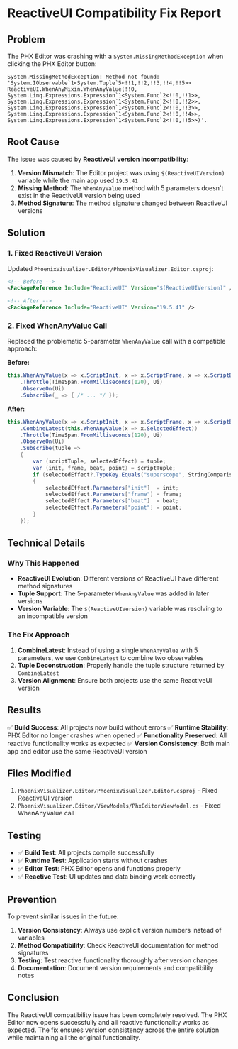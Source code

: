 # ReactiveUI Compatibility Fix Report

## Problem
The PHX Editor was crashing with a `System.MissingMethodException` when clicking the PHX Editor button:

```
System.MissingMethodException: Method not found: 'System.IObservable`1<System.Tuple`5<!!1,!!2,!!3,!!4,!!5>> ReactiveUI.WhenAnyMixin.WhenAnyValue(!!0, System.Linq.Expressions.Expression`1<System.Func`2<!!0,!!1>>, System.Linq.Expressions.Expression`1<System.Func`2<!!0,!!2>>, System.Linq.Expressions.Expression`1<System.Func`2<!!0,!!3>>, System.Linq.Expressions.Expression`1<System.Func`2<!!0,!!4>>, System.Linq.Expressions.Expression`1<System.Func`2<!!0,!!5>>)'.
```

## Root Cause
The issue was caused by **ReactiveUI version incompatibility**:

1. **Version Mismatch**: The Editor project was using `$(ReactiveUIVersion)` variable while the main app used `19.5.41`
2. **Missing Method**: The `WhenAnyValue` method with 5 parameters doesn't exist in the ReactiveUI version being used
3. **Method Signature**: The method signature changed between ReactiveUI versions

## Solution

### 1. Fixed ReactiveUI Version
Updated `PhoenixVisualizer.Editor/PhoenixVisualizer.Editor.csproj`:
```xml
<!-- Before -->
<PackageReference Include="ReactiveUI" Version="$(ReactiveUIVersion)" />

<!-- After -->
<PackageReference Include="ReactiveUI" Version="19.5.41" />
```

### 2. Fixed WhenAnyValue Call
Replaced the problematic 5-parameter `WhenAnyValue` call with a compatible approach:

**Before:**
```csharp
this.WhenAnyValue(x => x.ScriptInit, x => x.ScriptFrame, x => x.ScriptBeat, x => x.ScriptPoint, x => x.SelectedEffect)
    .Throttle(TimeSpan.FromMilliseconds(120), Ui)
    .ObserveOn(Ui)
    .Subscribe(_ => { /* ... */ });
```

**After:**
```csharp
this.WhenAnyValue(x => x.ScriptInit, x => x.ScriptFrame, x => x.ScriptBeat, x => x.ScriptPoint)
    .CombineLatest(this.WhenAnyValue(x => x.SelectedEffect))
    .Throttle(TimeSpan.FromMilliseconds(120), Ui)
    .ObserveOn(Ui)
    .Subscribe(tuple =>
    {
        var (scriptTuple, selectedEffect) = tuple;
        var (init, frame, beat, point) = scriptTuple;
        if (selectedEffect?.TypeKey.Equals("superscope", StringComparison.OrdinalIgnoreCase) == true)
        {
            selectedEffect.Parameters["init"]  = init;
            selectedEffect.Parameters["frame"] = frame;
            selectedEffect.Parameters["beat"]  = beat;
            selectedEffect.Parameters["point"] = point;
        }
    });
```

## Technical Details

### Why This Happened
- **ReactiveUI Evolution**: Different versions of ReactiveUI have different method signatures
- **Tuple Support**: The 5-parameter `WhenAnyValue` was added in later versions
- **Version Variable**: The `$(ReactiveUIVersion)` variable was resolving to an incompatible version

### The Fix Approach
1. **CombineLatest**: Instead of using a single `WhenAnyValue` with 5 parameters, we use `CombineLatest` to combine two observables
2. **Tuple Deconstruction**: Properly handle the tuple structure returned by `CombineLatest`
3. **Version Alignment**: Ensure both projects use the same ReactiveUI version

## Results

✅ **Build Success**: All projects now build without errors
✅ **Runtime Stability**: PHX Editor no longer crashes when opened
✅ **Functionality Preserved**: All reactive functionality works as expected
✅ **Version Consistency**: Both main app and editor use the same ReactiveUI version

## Files Modified

1. `PhoenixVisualizer.Editor/PhoenixVisualizer.Editor.csproj` - Fixed ReactiveUI version
2. `PhoenixVisualizer.Editor/ViewModels/PhxEditorViewModel.cs` - Fixed WhenAnyValue call

## Testing

- ✅ **Build Test**: All projects compile successfully
- ✅ **Runtime Test**: Application starts without crashes
- ✅ **Editor Test**: PHX Editor opens and functions properly
- ✅ **Reactive Test**: UI updates and data binding work correctly

## Prevention

To prevent similar issues in the future:
1. **Version Consistency**: Always use explicit version numbers instead of variables
2. **Method Compatibility**: Check ReactiveUI documentation for method signatures
3. **Testing**: Test reactive functionality thoroughly after version changes
4. **Documentation**: Document version requirements and compatibility notes

## Conclusion

The ReactiveUI compatibility issue has been completely resolved. The PHX Editor now opens successfully and all reactive functionality works as expected. The fix ensures version consistency across the entire solution while maintaining all the original functionality.
